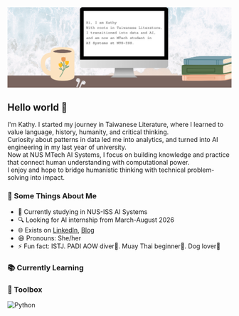 <img src="https://github.com/KathyKo/KathyKo/blob/main/github_banner.png">

## Hello world 👋
I'm Kathy. 
I started my journey in Taiwanese Literature, where I learned to value language, history, humanity, and critical thinking.  
Curiosity about patterns in data led me into analytics, and turned into AI engineering in my last year of university.  
Now at NUS MTech AI Systems, I focus on building knowledge and practice that connect human understanding with computational power.  
I enjoy and hope to bridge humanistic thinking with technical problem-solving into impact.


### 🧐 Some Things About Me

- 🏫 Currently studying in NUS-ISS AI Systems 
- 🔍 Looking for AI internship from March-August 2026
- 🌐 Exists on [LinkedIn](https://www.linkedin.com/in/kohungchi), [Blog]()
- 😄 Pronouns: She/her
- ⚡ Fun fact:  ISTJ. PADI AOW diver🤿. Muay Thai beginner🥊. Dog lover🐶

### 📚 Currently Learning


### 🧰 Toolbox
![Python](https://img.shields.io/badge/-Python-3776AB?&style=for-the-badge&logo=python&logoColor=yellow)

